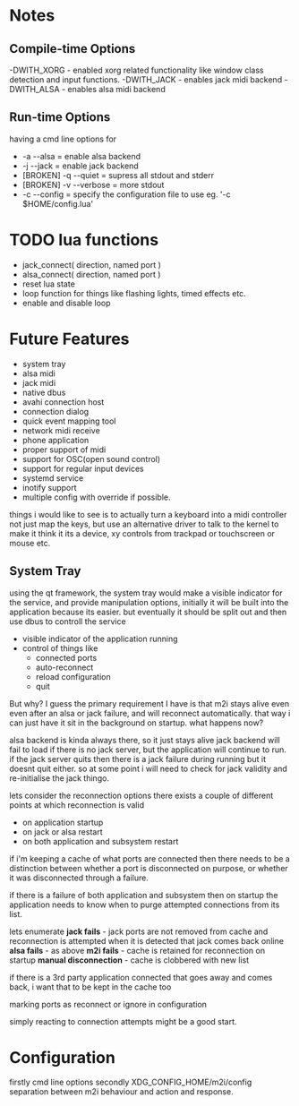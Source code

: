 Notes
=====

Compile-time Options
--------------------
-DWITH_XORG - enabled xorg related functionality like window class detection and input functions.
-DWITH_JACK - enables jack midi backend
-DWITH_ALSA - enables alsa midi backend

Run-time Options
----------------------
having a cmd line options for 
* -a --alsa = enable alsa backend
* -j --jack = enable jack backend
* [BROKEN] -q --quiet = supress all stdout and stderr
* [BROKEN] -v --verbose = more stdout
* -c --config = specify the configuration file to use eg. '-c $HOME/config.lua'

TODO lua functions
==================
* jack_connect( direction, named port )
* alsa_connect( direction, named port )
* reset lua state
* loop function for things like flashing lights, timed effects etc.
* enable and disable loop

Future Features
================
* system tray
* alsa midi
* jack midi
* native dbus
* avahi connection host
* connection dialog
* quick event mapping tool
* network midi receive
* phone application
* proper support of midi
* support for OSC(open sound control)
* support for regular input devices
* systemd service
* inotify support
* multiple config with override if possible.

things i would like to see is to actually turn a keyboard into a midi
controller not just map the keys, but use an alternative driver to talk to the
kernel to make it think it its a device, xy controls from trackpad or
touchscreen or mouse etc.

System Tray
-----------
using the qt framework, the system tray would make a visible indicator for the
service, and provide manipulation options, initially it will be built into the
application because its easier. but eventually it should be split out and then
use dbus to controll the service
* visible indicator of the application running
* control of things like
    * connected ports
    * auto-reconnect
    * reload configuration
    * quit

But why? I guess the primary requirement I have is that m2i stays alive
even even after an alsa or jack failure, and will reconnect automatically. that
way i can just have it sit in the background on startup. what happens now?

alsa backend is kinda always there, so it just stays alive
jack backend will fail to load if there is no jack server, but the application
will continue to run.
if the jack server quits then there is a jack failure during running but it
doesnt quit either. so at some point i will need to check for jack validity and
re-initialise the jack thingo.

lets consider the reconnection options
there exists a couple of different points at which reconnection is valid
* on application startup
* on jack or alsa restart
* on both application and subsystem restart

if i'm keeping a cache of what ports are connected then there needs to be a
distinction between whether a port is disconnected on purpose, or whether it
was disconnected through a failure.

if there is a failure of both application and subsystem then on startup the
application needs to know when to purge attempted connections from its list.

lets enumerate
**jack fails** - jack ports are not removed from cache and reconnection is attempted when it is detected that jack comes back online
**alsa fails** - as above
**m2i fails** - cache is retained for reconnection on startup
**manual disconnection** - cache is clobbered with new list

if there is a 3rd party application connected that goes away and comes back, i want that to be kept in the cache too

marking ports as reconnect or ignore in configuration

simply reacting to connection attempts might be a good start.

Configuration
=============
firstly cmd line options
secondly XDG_CONFIG_HOME/m2i/config
separation between m2i behaviour and action and response.
